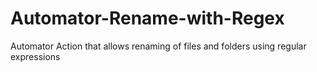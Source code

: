Automator-Rename-with-Regex
===========================

Automator Action that allows renaming of files and folders using regular expressions
